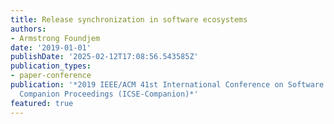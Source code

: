 ```yaml
---
title: Release synchronization in software ecosystems
authors:
- Armstrong Foundjem
date: '2019-01-01'
publishDate: '2025-02-12T17:08:56.543585Z'
publication_types:
- paper-conference
publication: '*2019 IEEE/ACM 41st International Conference on Software Engineering:
  Companion Proceedings (ICSE-Companion)*'
featured: true
---
```

